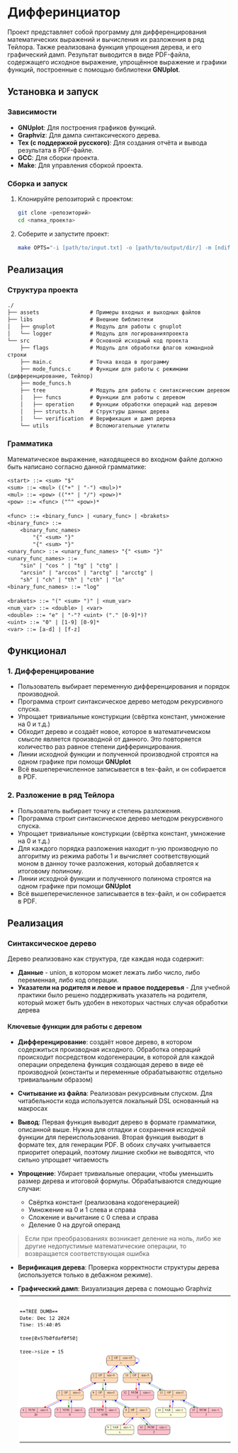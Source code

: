 # Дифферинциатор

Проект представляет собой программу для дифференцирования математических выражений и вычисления их разложения в ряд Тейлора. Также реализована функция упрощения дерева, и его графический дамп. Результат выводится в виде PDF-файла, содержащего исходное выражение, упрощённое выражение и графики функций, построенные с помощью библиотеки **GNUplot**.
 
## Установка и запуск

### Зависимости
- **GNUplot**: Для построения графиков функций.
- **Graphviz**: Для дампа синтаксического дерева.
- **Tex (c поддержкой русского)**: Для создания отчёта и вывода результата в PDF-файле.
- **GCC**: Для сборки проекта.
- **Make**: Для управления сборкой проекта.

### Сборка и запуск
1. Клонируйте репозиторий с проектом:
    ```bash
    git clone <репозиторий>
    cd <папка_проекта>
    ```
2. Соберите и запустите проект:
   ```bash
   make OPTS="-i [path/to/input.txt] -o [path/to/output/dir/] -m [ndiff/taylor]"
   ```

## Реализация

### Структура проекта

```
./
├── assets                # Примеры входных и выходных файлов
├── libs                  # Внешние библиотеки
│   ├── gnuplot           # Модуль для работы с gnuplot
│   └── logger            # Модуль для логированияпроекта
└── src                   # Основной исходный код проекта
    ├── flags             # Модуль для обработки флагов командной строки
    ├── main.c            # Точка входа в программу
    ├── mode_funcs.c      # Функции для работы с режимами (дифференцирование, Тейлор)
    ├── mode_funcs.h
    ├── tree              # Модуль для работы с синтаксическим деревом
    │   ├── funcs         # Функции для работы с деревом
    │   ├── operation     # Функции обработки операций над деревом
    │   ├── structs.h     # Структуры данных дерева
    │   └── verification  # Верификация и дамп дерева
    └── utils             # Вспомогательные утилиты
```

### Грамматика

Математическое выражение, находящееся во входном файле должно быть написано согласно данной грамматике:

```bnf
<start> ::= <sum> "$"
<sum> ::= <mul> (("+" | "-") <mul>)*
<mul> ::= <pow> (("*" | "/") <pow>)*
<pow> ::= <func> ("^" <pow>)*

<func> ::= <binary_func> | <unary_func> | <brakets>
<binary_func> ::= 
    <binary_func_names> 
        "{" <sum> "}"
        "{" <sum> "}" 
<unary_func> ::= <unary_func_names> "{" <sum> "}"
<unary_func_names> ::= 
    "sin" | "cos " | "tg" | "ctg" | 
    "arcsin" | "arccos" | "arctg" | "arcctg" |
    "sh" | "ch" | "th" | "cth" | "ln"
<binary_func_names> ::= "log"

<brakets> ::= "(" <sum> ")" | <num_var>
<num_var> ::= <double> | <var>
<double> ::= "e" | "-"? <uint> ("." [0-9]*)?
<uint> ::= "0" | [1-9] [0-9]*
<var> ::= [a-d] | [f-z]
```

## Функционал

### 1. Дифференцирование
- Пользователь выбирает переменную дифференцирования и порядок производной.
- Программа строит синтаксическое дерево методом рекурсивного спуска.
- Упрощает тривиальные констуркции (свёртка констант, умножение на 0 и т.д.)
- Обходит дерево и создаёт новое, которое в математичемском смысле является производной от данного. Это повторяется количество раз равное степени дифферинцирования.
- Линии исходной функции и полученной производной строятся на одном графике при помощи **GNUplot**
- Всё вышеперечисленное записывается в tex-файл, и он собирается в PDF.

### 2. Разложение в ряд Тейлора
- Пользователь выбирает точку и степень разложения.
- Программа строит синтаксическое дерево методом рекурсивного спуска.
- Упрощает тривиальные констуркции (свёртка констант, умножение на 0 и т.д.)
- Для каждого порядка разложения находит n-ую производную по алгоритму из режима работы 1 и вычисляет соответствующий моном в данноу точке разложения, который добавляется к итоговому полиному.
- Линии исходной функции и полученного полинома строятся на одном графике при помощи **GNUplot**
- Всё вышеперечисленное записывается в tex-файл, и он собирается в PDF.

## Реализация

### Синтаксическое дерево

Дерево реализовано как структура, где каждая нода содержит:

- **Данные** - union, в котором может лежать либо число, либо переменная, либо код операции. 
- **Указатели на родителя и левое и правое поддеревья** - Для учебной практики было решено поддерживать указатель на родителя, который может быть удобен в некоторых частных случая обработки дерева

#### Ключевые функции для работы с деревом

- **Дифференцирование**: создаёт новое дерево, в котором содержиться производная исходного. Обработка операций происходит посредством кодогенерации, в которой для каждой операции определена функция создающая дерево в виде её производной (константы и переменные обрабатываютяс отдельно тривиалььным образом)

- **Считывание из файла**: Реализован рекурсивным спуском. Для читабельности кода используется локальный DSL основанный на макросах

- **Вывод**: Первая функция выводит дерево в формате грамматики, описанной выше. Нужна для отладки и сохранения исходной функции для переиспользования. Вторая функция выводит в формате tex, для генерации PDF. В обоих случаях учитывается приоритет операций, поэтому лишние скобки не выводятся, что сильно упрощает читаемость

- **Упрощение**: Убирает тривиальные операции, чтобы уменьшить размер дерева и итоговой формулы. Обрабатываются следующие случаи:
    - Свёртка констант (реализована кодогенерацией)
    - Умножение на 0 и 1 слева и справа
    - Сложение и вычитание с 0 слева и справа
    - Деление 0 на другой операнд

> Если при преобразованиях возникает деление на ноль, либо же другие недопустимые математические операции, то возвращается соответствующая ошибка

- **Верификация дерева**: Проверка корректности структуры дерева (используется только в дебажном режиме).

- **Графический дамп**: Визуализация дерева с помощью Graphviz
    ![Графический дамп](readme_assets/image.png)